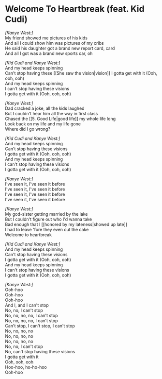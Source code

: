 # Welcome To Heartbreak (feat. Kid Cudi)

_[Kanye West:]_  
My friend showed me pictures of his kids  
And all I could show him was pictures of my cribs  
He said his daughter got a brand new report card, card  
And all I got was a brand new sports car, oh  

_[Kid Cudi and Kanye West:]_  
And my head keeps spinning  
Can't stop having these [[She saw the vision|vision]]
I gotta get with it (Ooh, ooh, ooh)  
And my head keeps spinning  
I can't stop having these visions  
I gotta get with it (Ooh, ooh, ooh)  

_[Kanye West:]_  
Dad cracked a joke, all the kids laughed  
But I couldn't hear him all the way in first class  
Chased the [[5. Good Life|good life]] my whole life long  
Look back on my life and my life gone  
Where did I go wrong?  

_[Kid Cudi and Kanye West:]_  
And my head keeps spinning  
Can't stop having these visions  
I gotta get with it (Ooh, ooh, ooh)  
And my head keeps spinning  
I can't stop having these visions  
I gotta get with it (Ooh, ooh, ooh)  

_[Kanye West:]_  
I've seen it, I've seen it before  
I've seen it, I've seen it before  
I've seen it, I've seen it before  
I've seen it, I've seen it before  

_[Kanye West:]_  
My god-sister getting married by the lake  
But I couldn't figure out who I'd wanna take  
Bad enough that I [[honored by my lateness|showed up late]]  
I had to leave 'fore they even cut the cake  
Welcome to heartbreak  

_[Kid Cudi and Kanye West:]_  
And my head keeps spinning  
Can't stop having these visions  
I gotta get with it (Ooh, ooh, ooh)  
And my head keeps spinning  
I can't stop having these visions  
I gotta get with it (Ooh, ooh, ooh)  

_[Kanye West:]_  
Ooh-hoo  
Ooh-hoo  
Ooh-hoo  
And I, and I can't stop  
No, no, I can't stop  
No, no, no, no, I can't stop  
No, no, no, no, I can't stop  
Can't stop, I can't stop, I can't stop  
No, no, no, no  
No, no, no, no  
No, no, no, no  
No, no, I can't stop  
No, can't stop having these visions  
I gotta get with it  
Ooh, ooh, ooh  
Hoo-hoo, ho-ho-hoo  
Ooh-hoo
